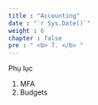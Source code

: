 ```yaml
---
title : "Accounting"
date : "`r Sys.Date()`"
weight : 6
chapter : false
pre : " <b> 7. </b> "
---
```


Phụ lục
1. MFA
2. Budgets